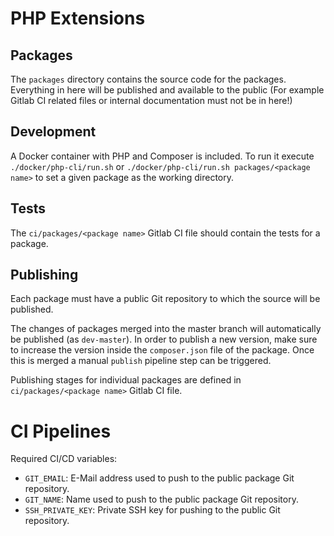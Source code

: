 # PHP Extensions

## Packages

The `packages` directory contains the source code for the packages. Everything in here will be published and available
to the public (For example Gitlab CI related files or internal documentation must not be in here!)

## Development

A Docker container with PHP and Composer is included.
To run it execute `./docker/php-cli/run.sh` or `./docker/php-cli/run.sh packages/<package name>` to set a given
package as the working directory.

## Tests

The `ci/packages/<package name>` Gitlab CI file should contain the tests for a package.

## Publishing

Each package must have a public Git repository to which the source will be published.


The changes of packages merged into the master branch will automatically be published (as `dev-master`). In order to publish a new
version, make sure to increase the version inside the `composer.json` file of the package. Once this is merged a manual
`publish` pipeline step can be triggered.

Publishing stages for individual packages are defined in `ci/packages/<package name>` Gitlab CI file.

# CI Pipelines

Required CI/CD variables:
* `GIT_EMAIL`: E-Mail address used to push to the public package Git repository.
* `GIT_NAME`: Name used to push to the public package Git repository.
* `SSH_PRIVATE_KEY`: Private SSH key for pushing to the public Git repository.


